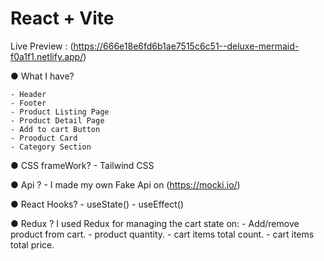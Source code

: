 # React + Vite

Live Preview : (https://666e18e6fd6b1ae7515c6c51--deluxe-mermaid-f0a1f1.netlify.app/)

● What I have?

    - Header
    - Footer 
    - Product Listing Page
    - Product Detail Page
    - Add to cart Button
    - Prooduct Card
    - Category Section



● CSS frameWork?
    - Tailwind CSS

● Api ?
    - I made my own Fake Api on (https://mocki.io/)


● React Hooks?
    - useState()
    - useEffect()

● Redux ?
    I used Redux for managing the cart state on:
        - Add/remove product from cart.
        - product quantity.
        - cart items total count.
        - cart items total price.
